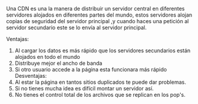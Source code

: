 Una CDN es una la manera de distribuir un servidor central en diferentes servidores alojados en diferentes partes del mundo, estos servidores alojan copias de seguridad del servidor principal ,y cuando haces una petición al servidor secundario este se lo envía al servidor principal.

Ventajas:
1. Al cargar los datos es más rápido que los servidores secundarios están alojados en todo el mundo
2. Distribuye mejor el ancho de banda
3. Si otro usuario accede a la página esta funcionara más rápido
Desventajas:
1. Al estar la página en tantos sitios duplicados te puede dar problemas.
2. Si no tienes mucha idea es difícil montar un servidor así.
3. No tienes el control total de los archivos que se replican en los pop's.